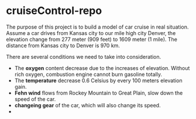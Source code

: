# cruiseControl-repo

The purpose of this project is to build a model of car cruise in real situation. Assume a car drives from Kansas city to our mile high city Denver, the elevation change from 277 meter (909 feet) to 1609 meter (1 mile). The distance from Kansas city to Denver is 970 km. 

There are several conditions we need to take into consideration. 
* The **oxygen** content decrease due to the increases of elevation. Without rich oxygen, combustion engine cannot burn gasoline totally.
* The **temperature** decrease 0.6 Celsius by every 100 meters elevation gain. 
* **Fehn wind** flows from Rockey Mountain to Great Plain, slow down the speed of the car. 
* **changeing gear** of the car, which will also change its speed.
*
